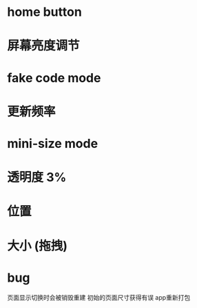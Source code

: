 # home button

# 屏幕亮度调节
# fake code mode
# 更新频率 

# mini-size mode

# 透明度  3%
# 位置
# 大小 (拖拽)


# bug
页面显示切换时会被销毁重建 初始的页面尺寸获得有误 app重新打包